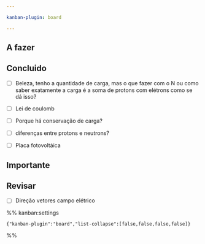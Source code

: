```yaml
---

kanban-plugin: board

---
```


## A fazer



## Concluido

- [ ] Beleza, tenho a quantidade de carga, mas o que fazer com o N ou como saber exatamente a carga é a soma de protons com elétrons como se dá isso?
- [ ] Lei de coulomb
- [ ] Porque há conservação de carga?
- [ ] diferenças entre protons e neutrons?
- [ ] Placa fotovoltáica


## Importante



## Revisar

- [ ] Direção vetores campo elétrico




%% kanban:settings
```
{"kanban-plugin":"board","list-collapse":[false,false,false,false]}
```
%%